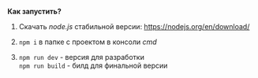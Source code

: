 **Как запустить?**

1. Скачать _node.js_ стабильной версии: https://nodejs.org/en/download/

2. `npm i` в папке с проектом в консоли _cmd_
3. `npm run dev` - версия для разработки <br>
   `npm run build` - билд для финальной версии
